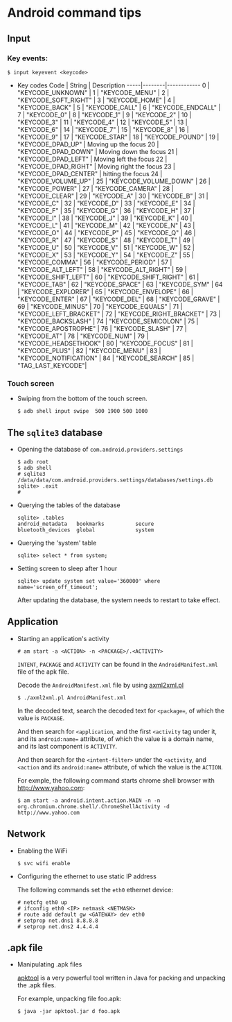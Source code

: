 # Android command tips

## Input

### Key events:

```
$ input keyevent <keycode>
```

* Key codes
  Code | String | Description
  -----|--------|------------
  0 |  "KEYCODE_UNKNOWN"  |
  1 |  "KEYCODE_MENU"  |
  2 |  "KEYCODE_SOFT_RIGHT"  |
  3 |  "KEYCODE_HOME"  |
  4 |  "KEYCODE_BACK"  |
  5 |  "KEYCODE_CALL"  |
  6 |  "KEYCODE_ENDCALL"  |
  7 |  "KEYCODE_0"  |
  8 |  "KEYCODE_1"  |
  9 |  "KEYCODE_2"  |
  10 |  "KEYCODE_3"  |
  11 |  "KEYCODE_4"  |
  12 |  "KEYCODE_5"  |
  13 |  "KEYCODE_6"  |
  14 |  "KEYCODE_7"  |
  15 |  "KEYCODE_8"  |
  16 |  "KEYCODE_9"  |
  17 |  "KEYCODE_STAR"        |
  18 |  "KEYCODE_POUND"            |
  19 |  "KEYCODE_DPAD_UP" | Moving up the focus
  20 |  "KEYCODE_DPAD_DOWN" | Moving down the focus 
  21 |  "KEYCODE_DPAD_LEFT" | Moving left the focus
  22 |  "KEYCODE_DPAD_RIGHT" | Moving right the focus
  23 |  "KEYCODE_DPAD_CENTER" | hitting the focus
  24 |  "KEYCODE_VOLUME_UP" |
  25 |  "KEYCODE_VOLUME_DOWN" |
  26 |  "KEYCODE_POWER" |
  27 |  "KEYCODE_CAMERA" |
  28 |  "KEYCODE_CLEAR" |
  29 |  "KEYCODE_A" |
  30 |  "KEYCODE_B" |
  31 |  "KEYCODE_C" |
  32 |  "KEYCODE_D" |
  33 |  "KEYCODE_E" |
  34 |  "KEYCODE_F" |
  35 |  "KEYCODE_G" |
  36 |  "KEYCODE_H" |
  37 |  "KEYCODE_I" |
  38 |  "KEYCODE_J" |
  39 |  "KEYCODE_K" |
  40 |  "KEYCODE_L" |
  41 |  "KEYCODE_M" |
  42 |  "KEYCODE_N" |
  43 |  "KEYCODE_O" |
  44 |  "KEYCODE_P" |
  45 |  "KEYCODE_Q" |
  46 |  "KEYCODE_R" |
  47 |  "KEYCODE_S" |
  48 |  "KEYCODE_T" |
  49 |  "KEYCODE_U" |
  50 |  "KEYCODE_V" |
  51 |  "KEYCODE_W" |
  52 |  "KEYCODE_X" |
  53 |  "KEYCODE_Y" |
  54 |  "KEYCODE_Z" |
  55 |  "KEYCODE_COMMA" |
  56 |  "KEYCODE_PERIOD" |
  57 |  "KEYCODE_ALT_LEFT" |
  58 |  "KEYCODE_ALT_RIGHT" |
  59 |  "KEYCODE_SHIFT_LEFT" |
  60 |  "KEYCODE_SHIFT_RIGHT" |
  61 |  "KEYCODE_TAB" |
  62 |  "KEYCODE_SPACE" |
  63 |  "KEYCODE_SYM" |
  64 |  "KEYCODE_EXPLORER" |
  65 |  "KEYCODE_ENVELOPE" |
  66 |  "KEYCODE_ENTER" |
  67 |  "KEYCODE_DEL" |
  68 |  "KEYCODE_GRAVE" |
  69 |  "KEYCODE_MINUS" |
  70 |  "KEYCODE_EQUALS" |
  71 |  "KEYCODE_LEFT_BRACKET" |
  72 |  "KEYCODE_RIGHT_BRACKET" |
  73 |  "KEYCODE_BACKSLASH" |
  74 |  "KEYCODE_SEMICOLON" |
  75 |  "KEYCODE_APOSTROPHE" |
  76 |  "KEYCODE_SLASH" |
  77 |  "KEYCODE_AT" |
  78 |  "KEYCODE_NUM" |
  79 |  "KEYCODE_HEADSETHOOK" |
  80 |  "KEYCODE_FOCUS" |
  81 |  "KEYCODE_PLUS" |
  82 |  "KEYCODE_MENU" |
  83 |  "KEYCODE_NOTIFICATION" |
  84 |  "KEYCODE_SEARCH" |
  85 |  "TAG_LAST_KEYCODE"|

### Touch screen

* Swiping from the bottom of the touch screen.

  ```
  $ adb shell input swipe  500 1900 500 1000 
  ```

## The `sqlite3` database

* Opening the database of `com.android.providers.settings`

  ```
  $ adb root
  $ adb shell 
  # sqlite3 /data/data/com.android.providers.settings/databases/settings.db
  sqlite> .exit
  #
  ```

* Querying the tables of the database
  ```
  sqlite> .tables
  android_metadata   bookmarks          secure
  bluetooth_devices  global             system
  ```

* Querying the 'system' table  

  ```
  sqlite> select * from system;
  ```

* Setting screen to sleep after 1 hour

  ```
  sqlite> update system set value='360000' where name='screen_off_timeout';
  
  ```

  After updating the database, the system needs to restart to take effect.

## Application 
* Starting an application's activity

  ```
  # am start -a <ACTION> -n <PACKAGE>/.<ACTIVITY>
  ```

  `INTENT`, `PACKAGE` and `ACTIVITY` can be found in the `AndroidManifest.xml` file of the apk file. 
  
  Decode the `AndroidManifest.xml` file by using [axml2xml.pl](./axml2xml.pl)

  ```
  $ ./axml2xml.pl AndroidManifest.xml
  ```
   
  In the decoded text, search the decoded text for `<package=`, of which the value is `PACKAGE`. 
  
  And then search for `<application`, and the first `<activity` tag under it, and its `android:name=` attribute, of which the value is a domain name, and its last component is `ACTIVITY`. 
  
  And then search for the `<intent-filter>` under the `<activity`, and `<action` and its `android:name=` attribute, of which the value is the `ACTION`.

  For exmple, the following command starts chrome shell browser with http://www.yahoo.com:

  ```
  $ am start -a android.intent.action.MAIN -n -n org.chromium.chrome.shell/.ChromeShellActivity -d http://www.yahoo.com
  ```

## Network

* Enabling the WiFi
  ```
  $ svc wifi enable
  ``` 

* Configuring the ethernet to use static IP address

  The following commands set the `eth0` ethernet device:

  ```
  # netcfg eth0 up
  # ifconfig eth0 <IP> netmask <NETMASK>
  # route add default gw <GATEWAY> dev eth0
  # setprop net.dns1 8.8.8.8
  # setprop net.dns2 4.4.4.4
  ```

## .apk file

* Manipulating .apk files
  
  [apktool] is a very powerful tool written in Java for packing and unpacking the .apk files.

  For example, unpacking file foo.apk:

  ```
  $ java -jar apktool.jar d foo.apk
  ```
  




[apktool]: https://code.google.com/p/android-apktool/
